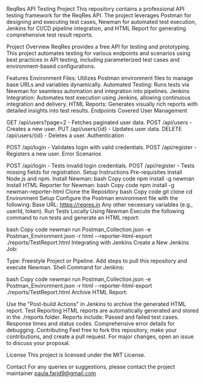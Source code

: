 ReqRes API Testing Project
This repository contains a professional API testing framework for the ReqRes API. The project leverages Postman for designing and executing test cases, Newman for automated test execution, Jenkins for CI/CD pipeline integration, and HTML Report for generating comprehensive test result reports.

Project Overview
ReqRes provides a free API for testing and prototyping. This project automates testing for various endpoints and scenarios using best practices in API testing, including parameterized test cases and environment-based configurations.

Features
Environment Files: Utilizes Postman environment files to manage base URLs and variables dynamically.
Automated Testing: Runs tests via Newman for seamless automation and integration into pipelines.
Jenkins Integration: Automates test execution using Jenkins, allowing continuous integration and delivery.
HTML Reports: Generates visually rich reports with detailed insights into test results.
Endpoints Covered
User Management

GET /api/users?page=2 - Fetches paginated user data.
POST /api/users - Creates a new user.
PUT /api/users/{id} - Updates user data.
DELETE /api/users/{id} - Deletes a user.
Authentication

POST /api/login - Validates login with valid credentials.
POST /api/register - Registers a new user.
Error Scenarios

POST /api/login - Tests invalid login credentials.
POST /api/register - Tests missing fields for registration.
Setup Instructions
Pre-requisites
Install Node.js and npm.
Install Newman:
bash
Copy code
npm install -g newman
Install HTML Reporter for Newman:
bash
Copy code
npm install -g newman-reporter-html
Clone the Repository
bash
Copy code
git clone <repository-url>
cd <repository-folder>
Environment Setup
Configure the Postman environment file with the following:
Base URL: https://reqres.in
Any other necessary variables (e.g., userId, token).
Run Tests Locally
Using Newman
Execute the following command to run tests and generate an HTML report:

bash
Copy code
newman run Postman_Collection.json -e Postman_Environment.json -r html --reporter-html-export ./reports/TestReport.html
Integrating with Jenkins
Create a New Jenkins Job:

Type: Freestyle Project or Pipeline.
Add steps to pull this repository and execute Newman.
Shell Command for Jenkins:

bash
Copy code
newman run Postman_Collection.json -e Postman_Environment.json -r html --reporter-html-export ./reports/TestReport.html
Archive HTML Report:

Use the "Post-build Actions" in Jenkins to archive the generated HTML report.
Test Reporting
HTML reports are automatically generated and stored in the ./reports folder.
Reports include:
Passed and failed test cases.
Response times and status codes.
Comprehensive error details for debugging.
Contributing
Feel free to fork this repository, make your contributions, and create a pull request. For major changes, open an issue to discuss your proposal.

License
This project is licensed under the MIT License.

Contact
For any queries or suggestions, please contact the project maintainer paula.farid9@gmail.com






